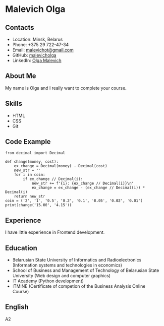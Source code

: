# Malevich Olga
## Contacts
* Location: Minsk, Belarus
* Phone: +375 29 722-47-34
* Email: malevichot@gmail.com
* GitHub: [malevicholga](https://github.com/malevicholga)
* LinkedIn: [Olga Malevich](https://www.linkedin.com/in/olga-malevich/)
## About Me
My name is Olga and I really want to complete your course.
## Skills
* HTML
* CSS
* Git
## Code Example
```
from decimal import Decimal

def change(money, cost):
    ex_change = Decimal(money) - Decimal(cost)
    new_str = ''
    for i in coin:
        if ex_change // Decimal(i):
            new_str += f'{i}: {ex_change // Decimal(i)}\n'
            ex_change = ex_change - (ex_change // Decimal(i)) * Decimal(i)
    return new_str
coin = ('2', '1', '0.5', '0.2', '0.1', '0.05', '0.02', '0.01')
print(change('15.00', '4.15'))
```
## Experience
I have little experience in Frontend development.
## Education
* Belarusian State University of Informatics and Radioelectronics (Information systems and technologies in economics)
* School of Business and Management of Technology of Belarusian State University (Web design and computer graphics)
* IT Academy (Python development)
* ITMINE (Certificate of competion of the Business Analysis Online Course)
## English
A2